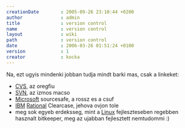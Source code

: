 ```yaml
---
creationDate        : 2005-09-26 23:10:44 +0200 
author              : admin 
title               : version control 
name                : version control 
layout              : wiki 
path                : version control 
date                : 2006-03-26 01:51:24 +0100 
version             : 1 
creator             : kocka 
---
```

Na, ezt ugyis mindenki jobban tudja mindt barki mas, csak a linkeket:

*   [CVS](CVS.html), az oregfiu
*   [SVN](svn.html), az izmos macso
*   [Microsoft](Microsoft.html) sourcesafe, a rossz es a csuf
*   [IBM](IBM.html) [Rational](Rational.html) Clearcase, jehova ovjon tole
*   meg sok egyeb erdeksseg, mint a [Linux](Linux.html) fejleszteseben regebben hasznalt bitkeeper, meg az ujabban fejlesztett nemtudommi :)


